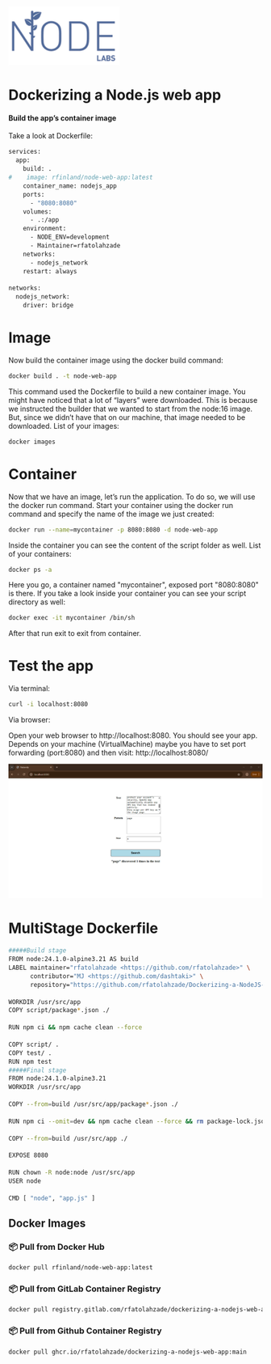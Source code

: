 ![Node.js web app](thumbnail.png)
# Dockerizing a Node.js web app
#### Build the app’s container image
Take a look at Dockerfile:
```bash
services:
  app:
    build: .
#    image: rfinland/node-web-app:latest
    container_name: nodejs_app
    ports:
      - "8080:8080"
    volumes:
      - .:/app
    environment:
      - NODE_ENV=development
      - Maintainer=rfatolahzade
    networks:
      - nodejs_network
    restart: always

networks:
  nodejs_network:
    driver: bridge
```
# Image
Now build the container image using the docker build command:
```bash
docker build . -t node-web-app

```
This command used the Dockerfile to build a new container image. You might have noticed that a lot of “layers” were downloaded.
This is because we instructed the builder that we wanted to start from the node:16 image.
But, since we didn’t have that on our machine, that image needed to be downloaded.
List of your images:
```bash
docker images
```
# Container
Now that we have an image, let’s run the application. To do so, we will use the docker run command.
Start your container using the docker run command and specify the name of the image we just created:
```bash
docker run --name=mycontainer -p 8080:8080 -d node-web-app 
```
Inside the container you can see the content of the script folder as well.
List of your containers:
```bash
docker ps -a
```
Here you go, a container named "mycontainer", exposed port "8080:8080" is there.
If you take a look inside your container you can see your script directory as well:

```bash
docker exec -it mycontainer /bin/sh
```

After that run exit to exit from container.

# Test the app
Via terminal:
```bash
curl -i localhost:8080
```
Via browser:

Open your web browser to http://localhost:8080. You should see your app.
Depends on your machine (VirtualMachine) maybe you have to set port forwarding (port:8080)
and then visit: http://localhost:8080/

![app](app.JPG)

# MultiStage Dockerfile
```bash
#####Build stage
FROM node:24.1.0-alpine3.21 AS build
LABEL maintainer="rfatolahzade <https://github.com/rfatolahzade>" \
      contributor="MJ <https://github.com/dashtaki>" \
      repository="https://github.com/rfatolahzade/Dockerizing-a-NodeJS-web-app"

WORKDIR /usr/src/app
COPY script/package*.json ./

RUN npm ci && npm cache clean --force

COPY script/ .
COPY test/ .
RUN npm test
#####Final stage
FROM node:24.1.0-alpine3.21
WORKDIR /usr/src/app

COPY --from=build /usr/src/app/package*.json ./

RUN npm ci --omit=dev && npm cache clean --force && rm package-lock.json

COPY --from=build /usr/src/app ./

EXPOSE 8080

RUN chown -R node:node /usr/src/app
USER node

CMD [ "node", "app.js" ]

```

## Docker Images

### 📦 Pull from Docker Hub
```bash
docker pull rfinland/node-web-app:latest
````

### 📦 Pull from GitLab Container Registry

```bash
docker pull registry.gitlab.com/rfatolahzade/dockerizing-a-nodejs-web-app/node-web-app:latest
```

### 📦 Pull from Github Container Registry

```bash
docker pull ghcr.io/rfatolahzade/dockerizing-a-nodejs-web-app:main
```



